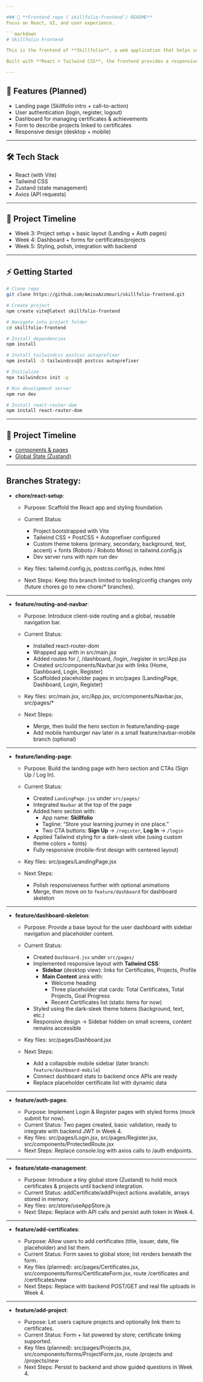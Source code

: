 ```yaml
---

### 🔹 **Frontend repo (`skillfolio-frontend`) README**
Focus on React, UI, and user experience.  

```markdown
# Skillfolio Frontend

This is the frontend of **Skillfolio**, a web application that helps self-learners archive their certificates, track skills, and connect achievements to projects.  

Built with **React + Tailwind CSS**, the frontend provides a responsive, modern, and user-friendly interface for learners.

---
```


## 🚀 Features (Planned)

- Landing page (Skillfolio intro + call-to-action)
- User authentication (login, register, logout)
- Dashboard for managing certificates & achievements
- Form to describe projects linked to certificates
- Responsive design (desktop + mobile)

---

## 🛠️ Tech Stack

- React (with Vite)
- Tailwind CSS
- Zustand (state management)
- Axios (API requests)

---

## 📅 Project Timeline

- Week 3: Project setup + basic layout (Landing + Auth pages)
- Week 4: Dashboard + forms for certificates/projects
- Week 5: Styling, polish, integration with backend

---

## ⚡ Getting Started

```bash
# Clone repo
git clone https://github.com/AminaAzzmouri/skillfolio-frontend.git

# Create project
npm create vite@latest skillfolio-frontend

# Navigate into project folder
cd skillfolio-frontend

# Install dependencies
npm install

# Install tailwindcss postcss autoprefixer
npm install -D tailwindcss@3 postcss autoprefixer

# Initialize
npx tailwindcss init -p

# Run development server
npm run dev

# Install react-router-dom
npm install react-router-dom
```

---

## 📅 Project Timeline

- [components & pages](skillfolio-frontend/docs//components/*)
- [Global State (Zustand)](skillfolio-frontend/docs//state)

---

## Branches Strategy:

- **chore/react-setup**:

  - Purpose: Scaffold the React app and styling foundation.

  - Current Status:

    - Project bootstrapped with Vite
    - Tailwind CSS + PostCSS + Autoprefixer configured
    - Custom theme tokens (primary, secondary, background, text, accent) + fonts (Roboto / Roboto Mono) in tailwind.config.js
    - Dev server runs with npm run dev

  - Key files: tailwind.config.js, postcss.config.js, index.html

  - Next Steps: Keep this branch limited to tooling/config changes only (future chores go to new chore/\* branches).

---

- **feature/routing-and-navbar**:

  - Purpose: Introduce client-side routing and a global, reusable navigation bar.

  - Current Status:

    - Installed react-router-dom
    - Wrapped app with <BrowserRouter> in src/main.jsx
    - Added routes for /, /dashboard, /login, /register in src/App.jsx
    - Created src/components/Navbar.jsx with links (Home, Dashboard, Login, Register)
    - Scaffolded placeholder pages in src/pages (LandingPage, Dashboard, Login, Register)

  - Key files: src/main.jsx, src/App.jsx, src/components/Navbar.jsx, src/pages/*

  - Next Steps:

    - Merge, then build the hero section in feature/landing-page
    - Add mobile hamburger nav later in a small feature/navbar-mobile branch (optional)

---

- **feature/landing-page**:

  - Purpose: Build the landing page with hero section and CTAs (Sign Up / Log In).

  - Current Status:

    - Created `LandingPage.jsx` under `src/pages/`
    - Integrated `Navbar` at the top of the page
    - Added hero section with:
      - App name: **Skillfolio**
      - Tagline: “Store your learning journey in one place.”
      - Two CTA buttons: **Sign Up** → `/register`, **Log In** → `/login`
    - Applied Tailwind styling for a dark-sleek vibe (using custom theme colors + fonts)
    - Fully responsive (mobile-first design with centered layout)

  - Key files: src/pages/LandingPage.jsx

  - Next Steps:

    - Polish responsiveness further with optional animations
    - Merge, then move on to `feature/dashboard` for dashboard skeleton

---

- **feature/dashboard-skeleton**:

  - Purpose: Provide a base layout for the user dashboard with sidebar navigation and placeholder content.

  - Current Status:

    - Created `Dashboard.jsx` under `src/pages/`
    - Implemented responsive layout with **Tailwind CSS**:
      - **Sidebar** (desktop view): links for Certificates, Projects, Profile
      - **Main Content** area with:
        - Welcome heading
        - Three placeholder stat cards: Total Certificates, Total Projects, Goal Progress
        - Recent Certificates list (static items for now)
    - Styled using the dark-sleek theme tokens (background, text, etc.)
    - Responsive design → Sidebar hidden on small screens, content remains accessible

  - Key files: src/pages/Dashboard.jsx

  - Next Steps:
    - Add a collapsible mobile sidebar (later branch: `feature/dashboard-mobile`)
    - Connect dashboard stats to backend once APIs are ready
    - Replace placeholder certificate list with dynamic data

---

- **feature/auth-pages**:

  - Purpose: Implement Login & Register pages with styled forms (mock submit for now).
  - Current Status: Two pages created, basic validation, ready to integrate with backend JWT in Week 4.
  - Key files: src/pages/Login.jsx, src/pages/Register.jsx, src/components/ProtectedRoute.jsx
  - Next Steps: Replace console.log with axios calls to /auth endpoints.

---

- **feature/state-management**:

  - Purpose: Introduce a tiny global store (Zustand) to hold mock certificates & projects until backend integration.
  - Current Status: addCertificate/addProject actions available, arrays stored in memory.
  - Key files: src/store/useAppStore.js
  - Next Steps: Replace with API calls and persist auth token in Week 4.

---

- **feature/add-certificates**:

  - Purpose: Allow users to add certificates (title, issuer, date, file placeholder) and list them.
  - Current Status: Form saves to global store; list renders beneath the form.
  - Key files (planned): src/pages/Certificates.jsx, src/components/forms/CertificateForm.jsx, route /certificates and /certificates/new
  - Next Steps: Replace with backend POST/GET and real file uploads in Week 4.

---

- **feature/add-project**:

  - Purpose: Let users capture projects and optionally link them to certificates.
  - Current Status: Form + list powered by store; certificate linking supported.
  - Key files (planned): src/pages/Projects.jsx, src/components/forms/ProjectForm.jsx, route /projects and /projects/new
  - Next Steps: Persist to backend and show guided questions in Week 4.
